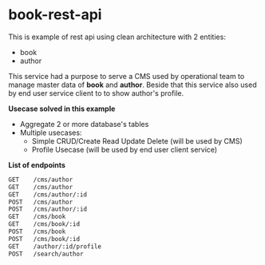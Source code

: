 # book-rest-api
This is example of rest api using clean architecture with 2 entities: 
* book
* author

This service had a purpose to serve a CMS used by operational team to manage master data of **book** and **author**. Beside that this service also used by end user service client to to show author's profile.

**Usecase solved in this example**
* Aggregate 2 or more database's tables
* Multiple usecases:
    * Simple CRUD/Create Read Update Delete (will be used by CMS)
    * Profile Usecase (will be used by end user client service)

**List of endpoints**
```bash
GET    /cms/author
GET    /cms/author
GET    /cms/author/:id
POST   /cms/author
POST   /cms/author/:id
GET    /cms/book
GET    /cms/book/:id
POST   /cms/book
POST   /cms/book/:id
GET    /author/:id/profile
POST   /search/author
```
